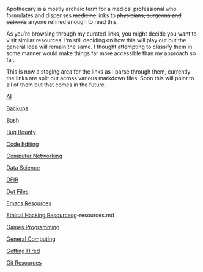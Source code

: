 Apothecary is a mostly archaic term for a medical professional who formulates and dispenses ~~medicine~~ links to ~~physicians, surgeons and patients~~ anyone refined enough to read this.

As you’re browsing through my curated links, you might decide you want to visit similar resources. I’m still deciding on how this will play out but the general idea will remain the same. I thought attempting to classify them in some manner would make things far more accessible than my approach so far.

This is now a staging area for the links as I parse through them, currently the links are split out across various markdown files. Soon this will point to all of them but that comes in the future.

[AI](https://github.com/DigiBeardYT/ap0thecary/blob/main/ai-resources.md)

[Backups](https://github.com/DigiBeardYT/ap0thecary/blob/main/backup-resources.md)

[Bash](https://github.com/DigiBeardYT/ap0thecary/blob/main/bash.md)

[Bug Bounty](https://github.com/DigiBeardYT/ap0thecary/blob/main/bug-bounty.md)

[Code Editing](https://github.com/DigiBeardYT/ap0thecary/blob/main/code-editing-resources.md)

[Computer Networking](https://github.com/DigiBeardYT/ap0thecary/blob/main/computer-networking.md)

[Data Science](https://github.com/DigiBeardYT/ap0thecary/blob/main/data-science-resources.md)

[DFIR](https://github.com/DigiBeardYT/ap0thecary/blob/main/dfir-resources.md)

[Dot Files](https://github.com/DigiBeardYT/ap0thecary/blob/main/dot-files.md)

[Emacs Resources](https://github.com/DigiBeardYT/ap0thecary/blob/main/emacs-resources.md)

[Ethical Hacking Resources](https://github.com/DigiBeardYT/ap0thecary/blob/main/ethical-hackin)g-resources.md

[Games Programming](https://github.com/DigiBeardYT/ap0thecary/blob/main/games-programming.md)

[General Computing](https://github.com/DigiBeardYT/ap0thecary/blob/main/general-computing.md)

[Getting Hired](https://github.com/DigiBeardYT/ap0thecary/blob/main/getting-hired.md)

[Git Resources](https://github.com/DigiBeardYT/ap0thecary/blob/main/git-resources.md)

